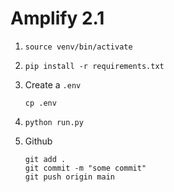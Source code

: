 # Amplify 2.1

1. 
   ```
   source venv/bin/activate 
   ```

2. 
   ```
   pip install -r requirements.txt
   ```

4. Create a `.env`
   ```
   cp .env
   ```


5. ```
   python run.py
   ```
6. Github
   ```
   git add .
   git commit -m "some commit"
   git push origin main
   ```